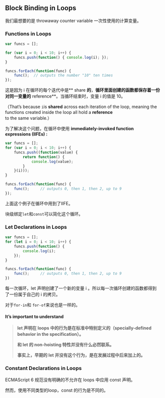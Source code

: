 ## 

## 

## Block Binding in Loops

我们最想要的是 throwaway counter variable 一次性使用的计算变量。

### Functions in Loops

```javascript
var funcs = [];

for (var i = 0; i < 10; i++) {
    funcs.push(function() { console.log(i); });
}

funcs.forEach(function(func) {
    func();  // outputs the number "10" ten times
});
```

这是因为 i 在循环的每个迭代中是** share **的**，**循环里面创建的函数都保存着一份对同一变量的** reference**。当循环结束时，变量 i 的值是 10。

（That’s because `i`is **shared** across each iteration of the loop, meaning the functions created inside the loop all hold a **reference** to the same variable.）

为了解决这个问题，在循环中使用 **immediately-invoked function expressions \(IIFEs\)  :**

```javascript
var funcs = [];
for (var i = 0; i < 10; i++) {
    funcs.push((function(value) {
        return function() {
            console.log(value);
        }
    }(i)));
}

funcs.forEach(function(func) {
    func();     // outputs 0, then 1, then 2, up to 9
});
```

上面这个例子在循环中用到了IIFE。

块级绑定`let`和`const`可以简化这个循环。

### Let Declarations in Loops

```js
var funcs = [];
for (let i = 0; i < 10; i++) {
    funcs.push(function() {
        console.log(i);
    });
}

funcs.forEach(function(func) {
    func();     // outputs 0, then 1, then 2, up to 9
})
```

每一次循环，let 声明创建了一个新的变量 i 。所以每一次循环创建的函数都得到了一份属于自己的 i 的拷贝。

对于`for-in`和 `for-of`来说也是一样的。

#### **It’s important to understand**

> **let 声明在 loops 中的行为是在标准中特别定义的（specially-defined behavior in the specification）。**
>
> **和 let 的 non-hoisting 特性并没有什么必然联系。**
>
> **事实上，早期的 let 并没有这个行为，是在发展过程中后来加上的。**

### Constant Declarations in Loops

ECMAScript 6 规范没有明确的不允许在 loops 中应用 const 声明。

然而，使用不同类型的loop，const 的行为是不同的。









